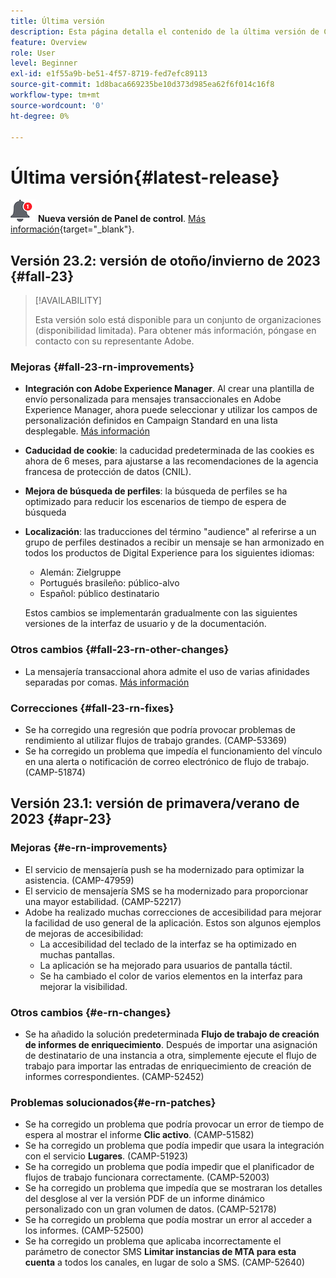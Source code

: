 ```yaml
---
title: Última versión
description: Esta página detalla el contenido de la última versión de Campaign Standard
feature: Overview
role: User
level: Beginner
exl-id: e1f55a9b-be51-4f57-8719-fed7efc89113
source-git-commit: 1d8baca669235be10d373d985ea62f6f014c16f8
workflow-type: tm+mt
source-wordcount: '0'
ht-degree: 0%

---
```



# Última versión{#latest-release}

![Panel de control](assets/do-not-localize/cp-icon.png) **Nueva versión de Panel de control**. [Más información](https://experienceleague.adobe.com/docs/control-panel/using/release-notes.html?lang=es){target="_blank"}.


## Versión 23.2: versión de otoño/invierno de 2023 {#fall-23}

>[!AVAILABILITY]
>
>Esta versión solo está disponible para un conjunto de organizaciones (disponibilidad limitada). Para obtener más información, póngase en contacto con su representante Adobe.

### Mejoras {#fall-23-rn-improvements}

* **Integración con Adobe Experience Manager**. Al crear una plantilla de envío personalizada para mensajes transaccionales en Adobe Experience Manager, ahora puede seleccionar y utilizar los campos de personalización definidos en Campaign Standard en una lista desplegable. [Más información](../../integrating/using/creating-email-experience-manager.md)

* **Caducidad de cookie**: la caducidad predeterminada de las cookies es ahora de 6 meses, para ajustarse a las recomendaciones de la agencia francesa de protección de datos (CNIL).

* **Mejora de búsqueda de perfiles**: la búsqueda de perfiles se ha optimizado para reducir los escenarios de tiempo de espera de búsqueda

* **Localización**: las traducciones del término &quot;audience&quot; al referirse a un grupo de perfiles destinados a recibir un mensaje se han armonizado en todos los productos de Digital Experience para los siguientes idiomas:

   * Alemán: Zielgruppe
   * Portugués brasileño: público-alvo
   * Español: público destinatario

  Estos cambios se implementarán gradualmente con las siguientes versiones de la interfaz de usuario y de la documentación.


### Otros cambios {#fall-23-rn-other-changes}

* La mensajería transaccional ahora admite el uso de varias afinidades separadas por comas. [Más información](../../sending/using/managing-typologies.md)

### Correcciones {#fall-23-rn-fixes}

* Se ha corregido una regresión que podría provocar problemas de rendimiento al utilizar flujos de trabajo grandes. (CAMP-53369)
* Se ha corregido un problema que impedía el funcionamiento del vínculo en una alerta o notificación de correo electrónico de flujo de trabajo. (CAMP-51874)

## Versión 23.1: versión de primavera/verano de 2023 {#apr-23}

### Mejoras {#e-rn-improvements}

* El servicio de mensajería push se ha modernizado para optimizar la asistencia. (CAMP-47959)
* El servicio de mensajería SMS se ha modernizado para proporcionar una mayor estabilidad. (CAMP-52217)
* Adobe ha realizado muchas correcciones de accesibilidad para mejorar la facilidad de uso general de la aplicación. Estos son algunos ejemplos de mejoras de accesibilidad:
   * La accesibilidad del teclado de la interfaz se ha optimizado en muchas pantallas.
   * La aplicación se ha mejorado para usuarios de pantalla táctil.
   * Se ha cambiado el color de varios elementos en la interfaz para mejorar la visibilidad.

### Otros cambios {#e-rn-changes}

* Se ha añadido la solución predeterminada **Flujo de trabajo de creación de informes de enriquecimiento**. Después de importar una asignación de destinatario de una instancia a otra, simplemente ejecute el flujo de trabajo para importar las entradas de enriquecimiento de creación de informes correspondientes. (CAMP-52452)

### Problemas solucionados{#e-rn-patches}

* Se ha corregido un problema que podría provocar un error de tiempo de espera al mostrar el informe **Clic activo**. (CAMP-51582)
* Se ha corregido un problema que podía impedir que usara la integración con el servicio **Lugares**. (CAMP-51923)
* Se ha corregido un problema que podía impedir que el planificador de flujos de trabajo funcionara correctamente. (CAMP-52003)
* Se ha corregido un problema que impedía que se mostraran los detalles del desglose al ver la versión PDF de un informe dinámico personalizado con un gran volumen de datos. (CAMP-52178)
* Se ha corregido un problema que podía mostrar un error al acceder a los informes. (CAMP-52500)
* Se ha corregido un problema que aplicaba incorrectamente el parámetro de conector SMS **Limitar instancias de MTA para esta cuenta** a todos los canales, en lugar de solo a SMS. (CAMP-52640)
